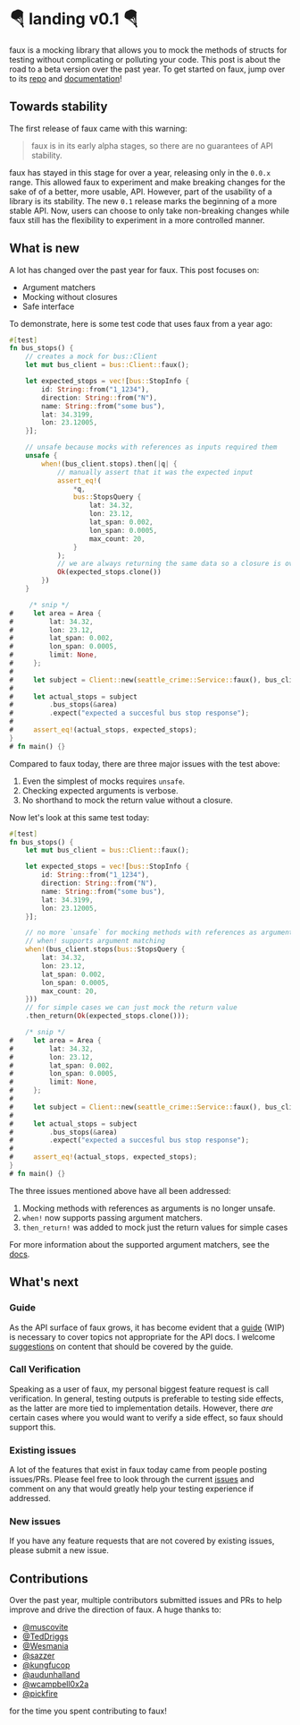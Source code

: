 # 🪂 landing v0.1 🪂

faux is a mocking library that allows you to mock the methods of
structs for testing without complicating or polluting your code. This
post is about the road to a beta version over the past year. To get
started on faux, jump over to its
[repo](https://github.com/nrxus/faux/) and
[documentation](https://docs.rs/faux/)!

## Towards stability

The first release of faux came with this warning:

> faux is in its early alpha stages, so there are no guarantees of API
> stability.

faux has stayed in this stage for over a year, releasing only in the
`0.0.x` range. This allowed faux to experiment and make breaking
changes for the sake of of a better, more usable, API. However, part
of the usability of a library is its stability. The new `0.1` release
marks the beginning of a more stable API. Now, users can choose to
only take non-breaking changes while faux still has the flexibility to
experiment in a more controlled manner.

## What is new

A lot has changed over the past year for faux. This post focuses on:

* Argument matchers
* Mocking without closures
* Safe interface

To demonstrate, here is some test code that uses faux from a year ago:

```rust
#[test]
fn bus_stops() {
    // creates a mock for bus::Client
    let mut bus_client = bus::Client::faux();

    let expected_stops = vec![bus::StopInfo {
        id: String::from("1_1234"),
        direction: String::from("N"),
        name: String::from("some bus"),
        lat: 34.3199,
        lon: 23.12005,
    }];

    // unsafe because mocks with references as inputs required them
    unsafe {
        when!(bus_client.stops).then(|q| {
            // manually assert that it was the expected input
            assert_eq!(
                *q,
                bus::StopsQuery {
                    lat: 34.32,
                    lon: 23.12,
                    lat_span: 0.002,
                    lon_span: 0.0005,
                    max_count: 20,
                }
            );
            // we are always returning the same data so a closure is overkill
            Ok(expected_stops.clone())
        })
    }

     /* snip */
#     let area = Area {
#         lat: 34.32,
#         lon: 23.12,
#         lat_span: 0.002,
#         lon_span: 0.0005,
#         limit: None,
#     };
#
#     let subject = Client::new(seattle_crime::Service::faux(), bus_client);
#
#     let actual_stops = subject
#         .bus_stops(&area)
#         .expect("expected a succesful bus stop response");
#
#     assert_eq!(actual_stops, expected_stops);
}
# fn main() {}
```

Compared to faux today, there are three major issues with the test above:

1. Even the simplest of mocks requires `unsafe`.
2. Checking expected arguments is verbose.
3. No shorthand to mock the return value without a closure.

Now let's look at this same test today:


```rust
#[test]
fn bus_stops() {
    let mut bus_client = bus::Client::faux();

    let expected_stops = vec![bus::StopInfo {
        id: String::from("1_1234"),
        direction: String::from("N"),
        name: String::from("some bus"),
        lat: 34.3199,
        lon: 23.12005,
    }];

    // no more `unsafe` for mocking methods with references as arguments
    // when! supports argument matching
    when!(bus_client.stops(bus::StopsQuery {
        lat: 34.32,
        lon: 23.12,
        lat_span: 0.002,
        lon_span: 0.0005,
        max_count: 20,
    }))
    // for simple cases we can just mock the return value
    .then_return(Ok(expected_stops.clone()));

    /* snip */
#     let area = Area {
#         lat: 34.32,
#         lon: 23.12,
#         lat_span: 0.002,
#         lon_span: 0.0005,
#         limit: None,
#     };
#
#     let subject = Client::new(seattle_crime::Service::faux(), bus_client);
#
#     let actual_stops = subject
#         .bus_stops(&area)
#         .expect("expected a succesful bus stop response");
#
#     assert_eq!(actual_stops, expected_stops);
}
# fn main() {}
```

The three issues mentioned above have all been addressed:
1. Mocking methods with references as arguments is no longer unsafe.
2. `when!` now supports passing argument matchers.
3. `then_return!` was added to mock just the return values for simple
   cases

For more information about the supported argument matchers, see the
[docs](https://docs.rs/faux/0.1.0/faux/macro.when.html).

## What's next

### Guide

As the API surface of faux grows, it has become evident that a
[guide](../faux.html) (WIP) is necessary to cover topics not
appropriate for the API docs. I welcome
[suggestions]((https://github.com/nrxus/faux/issues/38)) on content
that should be covered by the guide.

### Call Verification

Speaking as a user of faux, my personal biggest feature request is
call verification. In general, testing outputs is preferable to
testing side effects, as the latter are more tied to implementation
details. However, there *are* certain cases where you would want to
verify a side effect, so faux should support this.

### Existing issues

A lot of the features that exist in faux today came from people
posting issues/PRs. Please feel free to look through the current
[issues](https://github.com/nrxus/faux/issues) and comment on any that
would greatly help your testing experience if addressed.

### New issues

If you have any feature requests that are not covered by existing
issues, please submit a new issue.

## Contributions

Over the past year, multiple contributors submitted issues and PRs to
help improve and drive the direction of faux. A huge thanks to:

* [@muscovite](https://github.com/muscovite)
* [@TedDriggs](https://github.com/TedDriggs)
* [@Wesmania](https://github.com/Wesmania)
* [@sazzer](https://github.com/sazzer)
* [@kungfucop](https://github.com/kungfucop)
* [@audunhalland](https://github.com/audunhalland)
* [@wcampbell0x2a](https://github.com/wcampbell0x2a)
* [@pickfire](https://github.com/pickfire)

for the time you spent contributing to faux!

